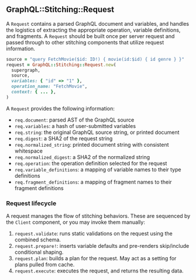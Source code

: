 ## GraphQL::Stitching::Request

A `Request` contains a parsed GraphQL document and variables, and handles the logistics of extracting the appropriate operation, variable definitions, and fragments. A `Request` should be built once per server request and passed through to other stitching components that utilize request information.

```ruby
source = "query FetchMovie($id: ID!) { movie(id:$id) { id genre } }"
request = GraphQL::Stitching::Request.new(
  supergraph,
  source,
  variables: { "id" => "1" },
  operation_name: "FetchMovie",
  context: { ... },
)
```

A `Request` provides the following information:

- `req.document`: parsed AST of the GraphQL source
- `req.variables`: a hash of user-submitted variables
- `req.string`: the original GraphQL source string, or printed document
- `req.digest`: a SHA2 of the request string
- `req.normalized_string`: printed document string with consistent whitespace
- `req.normalized_digest`: a SHA2 of the normalized string
- `req.operation`: the operation definition selected for the request
- `req.variable_definitions`: a mapping of variable names to their type definitions
- `req.fragment_definitions`: a mapping of fragment names to their fragment definitions

### Request lifecycle

A request manages the flow of stitching behaviors. These are sequenced by the `Client`
component, or you may invoke them manually:

1. `request.validate`: runs static validations on the request using the combined schema.
2. `request.prepare!`: inserts variable defaults and pre-renders skip/include conditional shaping.
3. `request.plan`: builds a plan for the request. May act as a setting for plans pulled from cache.
4. `request.execute`: executes the request, and returns the resulting data.
